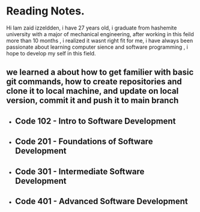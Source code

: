 # Reading Notes.

Hi Iam zaid izzeldden, i have 27 years old, i graduate from hashemite university with a major of mechanical engineering, after working in this feild more than 10 months , i realized it wasnt right fit for me, i have always been passionate about learning computer sience and software programming , i hope to develop my self in this field. 

 we learned a about how to get familier with basic git commands,
how to create repositories and clone it to local machine, and update on local version, commit it and push it to main branch  
---
- ## Code 102 - Intro to Software Development
+ ## Code 201 - Foundations of Software Development
* ## Code 301 - Intermediate Software Development
- ## Code 401 - Advanced Software Development